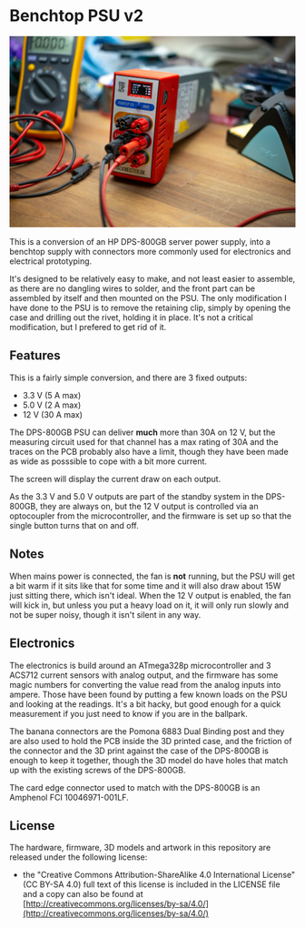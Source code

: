 # Benchtop PSU v2

![Benchtop PSU v2](https://github.com/flummer/benchpsu-v2/raw/master/Images/bench_top_psu_v2_wide-8711.jpg "Benchtop PSU v2")

This is a conversion of an HP DPS-800GB server power supply, into a benchtop supply with connectors more commonly used for electronics and electrical prototyping.

It's designed to be relatively easy to make, and not least easier to assemble, as there are no dangling wires to solder, and the front part can be assembled by itself and then mounted on the PSU. The only modification I have done to the PSU is to remove the retaining clip, simply by opening the case and drilling out the rivet, holding it in place. It's not a critical modification, but I prefered to get rid of it.

## Features

This is a fairly simple conversion, and there are 3 fixed outputs:

- 3.3 V (5 A max)
- 5.0 V (2 A max)
- 12 V (30 A max)

The DPS-800GB PSU can deliver **much** more than 30A on 12 V, but the measuring circuit used for that channel has a max rating of 30A and the traces on the PCB probably also have a limit, though they have been made as wide as posssible to cope with a bit more current.

The screen will display the current draw on each output.

As the 3.3 V and 5.0 V outputs are part of the standby system in the DPS-800GB, they are always on, but the 12 V output is controlled via an optocoupler from the microcontroller, and the firmware is set up so that the single button turns that on and off.

## Notes

When mains power is connected, the fan is **not** running, but the PSU will get a bit warm if it sits like that for some time and it will also draw about 15W just sitting there, which isn't ideal. When the 12 V output is enabled, the fan will kick in, but unless you put a heavy load on it, it will only run slowly and not be super noisy, though it isn't silent in any way.

## Electronics

The electronics is build around an ATmega328p microcontroller and 3 ACS712 current sensors with analog output, and the firmware has some magic numbers for converting the value read from the analog inputs into ampere. Those have been found by putting a few known loads on the PSU and looking at the readings. It's a bit hacky, but good enough for a quick measurement if you just need to know if you are in the ballpark.

The banana connectors are the Pomona 6883 Dual Binding post and they are also used to hold the PCB inside the 3D printed case, and the friction of the connector and the 3D print against the case of the DPS-800GB is enough to keep it together, though the 3D model do have holes that match up with the existing screws of the DPS-800GB.

The card edge connector used to match with the DPS-800GB is an Amphenol FCI 10046971-001LF.

## License

The hardware, firmware, 3D models and artwork in this repository are released under the following license:

* the "Creative Commons Attribution-ShareAlike 4.0 International License"
  (CC BY-SA 4.0) full text of this license is included in the LICENSE file
  and a copy can also be found at
  [http://creativecommons.org/licenses/by-sa/4.0/](http://creativecommons.org/licenses/by-sa/4.0/)
